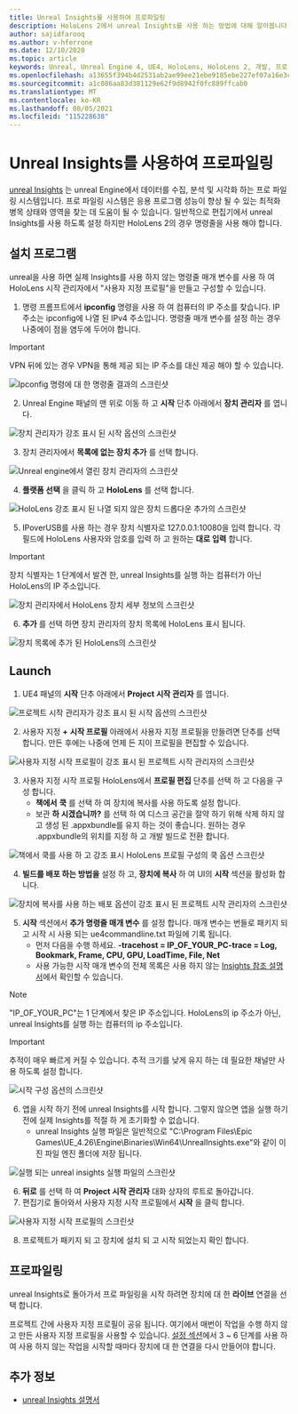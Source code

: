 ```yaml
---
title: Unreal Insights를 사용하여 프로파일링
description: HoloLens 2에서 unreal Insights를 사용 하는 방법에 대해 알아봅니다.
author: sajidfarooq
ms.author: v-hferrone
ms.date: 12/10/2020
ms.topic: article
keywords: Unreal, Unreal Engine 4, UE4, HoloLens, HoloLens 2, 개발, 프로 파일링, Unreal insights, 설명서, 가이드, 기능, holograms, 게임 개발, 혼합 현실 헤드셋, windows mixed reality 헤드셋, 가상 현실 헤드셋
ms.openlocfilehash: a13655f394b4d2531ab2ae99ee21ebe9185ebe227ef07a16e3ca54eae9375ee2
ms.sourcegitcommit: a1c086aa83d381129e62f9d8942f0fc889ffcab0
ms.translationtype: MT
ms.contentlocale: ko-KR
ms.lasthandoff: 08/05/2021
ms.locfileid: "115228638"
---
```

# <a name="profiling-with-unreal-insights"></a>Unreal Insights를 사용하여 프로파일링 

[unreal Insights](https://docs.unrealengine.com/TestingAndOptimization/PerformanceAndProfiling/UnrealInsights/Overview/index.html) 는 unreal Engine에서 데이터를 수집, 분석 및 시각화 하는 프로 파일링 시스템입니다. 프로 파일링 시스템은 응용 프로그램 성능이 향상 될 수 있는 최적화 병목 상태와 영역을 찾는 데 도움이 될 수 있습니다. 일반적으로 편집기에서 unreal Insights를 사용 하도록 설정 하지만 HoloLens 2의 경우 명령줄을 사용 해야 합니다.  

## <a name="setup"></a>설치 프로그램

unreal을 사용 하면 실제 Insights를 사용 하지 않는 명령줄 매개 변수를 사용 하 여 HoloLens 시작 관리자에서 "사용자 지정 프로필"을 만들고 구성할 수 있습니다.

1.  명령 프롬프트에서 **ipconfig** 명령을 사용 하 여 컴퓨터의 IP 주소를 찾습니다. IP 주소는 ipconfig에 나열 된 IPv4 주소입니다. 명령줄 매개 변수를 설정 하는 경우 나중에이 점을 염두에 두어야 합니다.

> [!IMPORTANT]
> VPN 뒤에 있는 경우 VPN을 통해 제공 되는 IP 주소를 대신 제공 해야 할 수 있습니다.

![Ipconfig 명령에 대 한 명령줄 결과의 스크린샷](images/unreal-insights-img-01.png)

2.  Unreal Engine 패널의 맨 위로 이동 하 고 **시작** 단추 아래에서 **장치 관리자** 를 엽니다.

![장치 관리자가 강조 표시 된 시작 옵션의 스크린샷](images/unreal-insights-img-02.png)

3.  장치 관리자에서 **목록에 없는 장치 추가** 를 선택 합니다.

![Unreal engine에서 열린 장치 관리자의 스크린샷](images/unreal-insights-img-03.png)

4. **플랫폼 선택** 을 클릭 하 고 **HoloLens** 를 선택 합니다.

![HoloLens 강조 표시 된 나열 되지 않은 장치 드롭다운 추가의 스크린샷](images/unreal-insights-img-04.png)

5.  IPoverUSB를 사용 하는 경우 장치 식별자로 127.0.0.1:10080을 입력 합니다. 각 필드에 HoloLens 사용자와 암호를 입력 하 고 원하는 **대로 입력** 합니다.

> [!IMPORTANT]
> 장치 식별자는 1 단계에서 발견 한, unreal Insights를 실행 하는 컴퓨터가 아닌 HoloLens의 IP 주소입니다.

![장치 관리자에서 HoloLens 장치 세부 정보의 스크린샷](images/unreal-insights-img-05.png)

6.  **추가** 를 선택 하면 장치 관리자의 장치 목록에 HoloLens 표시 됩니다.

![장치 목록에 추가 된 HoloLens의 스크린샷](images/unreal-insights-img-06.png)

## <a name="launch"></a>Launch

1. UE4 패널의 **시작** 단추 아래에서 **Project 시작 관리자** 를 엽니다.

![프로젝트 시작 관리자가 강조 표시 된 시작 옵션의 스크린샷](images/unreal-insights-img-07.png)

2. 사용자 지정 **+** **시작 프로필** 아래에서 사용자 지정 프로필을 만들려면 단추를 선택 합니다. 만든 후에는 나중에 언제 든 지이 프로필을 편집할 수 있습니다.

![사용자 지정 시작 프로필이 강조 표시 된 프로젝트 시작 관리자의 스크린샷](images/unreal-insights-img-08.png)

3. 사용자 지정 시작 프로필 HoloLens에서 **프로필 편집** 단추를 선택 하 고 다음을 구성 합니다.
    * **책에서** **쿡** 를 선택 하 여 장치에 복사를 사용 하도록 설정 합니다.
    * 보관 **하 시겠습니까?** 를 선택 하 여 디스크 공간을 절약 하기  위해 삭제 하지 않고 생성 된 .appxbundle를 유지 하는 것이 좋습니다. 원하는 경우 .appxbundle의 위치를 지정 하 고 개발 빌드로 전환 합니다.

![책에서 쿡를 사용 하 고 강조 표시 HoloLens 프로필 구성의 쿡 옵션 스크린샷](images/unreal-insights-img-09.png)

4. **빌드를 배포 하는 방법을** 설정 하 고, **장치에 복사** 하 여 UI의 **시작** 섹션을 활성화 합니다.

![장치에 복사를 사용 하는 배포 옵션이 강조 표시 된 프로젝트 시작 관리자의 스크린샷](images/unreal-insights-img-10.png)

5. **시작** 섹션에서 **추가 명령줄 매개 변수** 를 설정 합니다. 매개 변수는 번들로 패키지 되 고 시작 시 사용 되는 ue4commandline.txt 파일에 기록 됩니다. 
    <!-- TODO: Need more detail on what this parameter does and where to find others. -->
    * 먼저 다음을 수행 하세요. **-tracehost = IP_OF_YOUR_PC-trace = Log, Bookmark, Frame, CPU, GPU, LoadTime, File, Net**
    * 사용 가능한 시작 매개 변수의 전체 목록은 사용 하지 않는 [Insights 참조 설명서](https://docs.unrealengine.com/TestingAndOptimization/PerformanceAndProfiling/UnrealInsights/Reference/index.html)에서 확인할 수 있습니다.

> [!NOTE]
> "IP_OF_YOUR_PC"는 1 단계에서 찾은 IP 주소입니다. HoloLens의 ip 주소가 아닌, unreal Insights를 실행 하는 컴퓨터의 ip 주소입니다.

> [!IMPORTANT]
> 추적이 매우 빠르게 커질 수 있습니다. 추적 크기를 낮게 유지 하는 데 필요한 채널만 사용 하도록 설정 합니다.

![시작 구성 옵션의 스크린샷](images/unreal-insights-img-11.png)

6. 앱을 시작 하기 전에 unreal Insights를 시작 합니다. 그렇지 않으면 앱을 실행 하기 전에 실제 Insights를 적절 하 게 초기화할 수 없습니다.
    * unreal Insights 실행 파일은 일반적으로 "C:\Program Files\Epic Games\UE_4.26\Engine\Binaries\Win64\UnrealInsights.exe"와 같이 이진 파일 엔진 폴더에 저장 됩니다.

![실행 되는 unreal insights 실행 파일의 스크린샷](images/unreal-insights-img-12.png)

6.  **뒤로** 를 선택 하 여 **Project 시작 관리자** 대화 상자의 루트로 돌아갑니다.
7.  편집기로 돌아와서 사용자 지정 시작 프로필에서 **시작** 을 클릭 합니다.

![사용자 지정 시작 프로필의 스크린샷](images/unreal-insights-img-13.png)

8.  프로젝트가 패키지 되 고 장치에 설치 되 고 시작 되었는지 확인 합니다.

## <a name="profiling"></a>프로파일링

unreal Insights로 돌아가서 프로 파일링을 시작 하려면 장치에 대 한 **라이브** 연결을 선택 합니다.

프로젝트 간에 사용자 지정 프로필이 공유 됩니다. 여기에서 매번이 작업을 수행 하지 않고 만든 사용자 지정 프로필을 사용할 수 있습니다. [설정 섹션](#setup)에서 3 ~ 6 단계를 사용 하 여 사용 하지 않는 작업을 시작할 때마다 장치에 대 한 연결을 다시 만들어야 합니다.

## <a name="see-also"></a>추가 정보
* [unreal Insights 설명서](https://docs.unrealengine.com/TestingAndOptimization/PerformanceAndProfiling/UnrealInsights/index.html)

